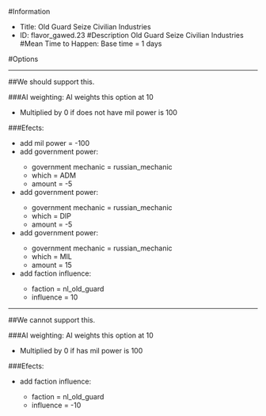 #Information
 - Title: Old Guard Seize Civilian Industries
 - ID: flavor_gawed.23
#Description
Old Guard Seize Civilian Industries
#Mean Time to Happen:
Base time = 1 days

#Options

___
##We should support this.

###AI weighting:
AI weights this option at 10
 - Multiplied by 0 if does not have mil power is 100


###Efects:<ul><li>add mil power = -100</li><li>add government power:</li><ul><li>government mechanic = russian_mechanic</li><li>which = ADM</li><li>amount = -5</li></ul><li>add government power:</li><ul><li>government mechanic = russian_mechanic</li><li>which = DIP</li><li>amount = -5</li></ul><li>add government power:</li><ul><li>government mechanic = russian_mechanic</li><li>which = MIL</li><li>amount = 15</li></ul><li>add faction influence:</li><ul><li>faction = nl_old_guard</li><li>influence = 10</li></ul></ul>

___
##We cannot support this.

###AI weighting:
AI weights this option at 10
 - Multiplied by 0 if has mil power is 100


###Efects:<ul><li>add faction influence:</li><ul><li>faction = nl_old_guard</li><li>influence = -10</li></ul></ul>
